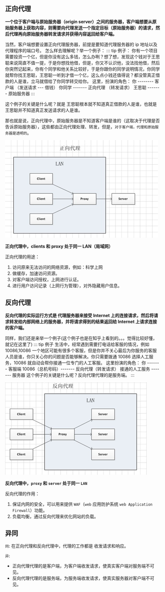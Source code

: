 ## 正向代理

**一个位于客户端与原始服务器（origin server）之间的服务器，客户端想要从原始服务器上获取内容，则需要向代理发送一个指定目标（原始服务器）的请求，然后代理再向原始服务器转发请求并获得内容返回给客户端。**

当然，客户端想要设置正向代理服务器，前提是要知道代理服务器的 ip 地址以及代理程序的端口号。
怎么样去理解呢？举一个例子：
::: tip 例子：
你有一个项目需要投资一个亿，但是你没有这么多钱，怎么办咧？想了想，发现这个钱对于王思聪来说简直不值一提，于是你想找他借，但是，你又不认识他，没法找他借，然后你突然记起来，你有个同学和他关系比较好，于是你跟你的同学说明情况，你同学就帮你找王思聪，王思聪一听到才借一个亿，这么点小钱还值得说？都没管真正借款的人是谁，立马就借给了你同学转交给你。
这里，扮演的角色：
你 -------- 客户端 （发送请求 --- 借钱）
你同学 ------- 正向代理 （转发请求）
王思聪 ------- 原始服务器
:::

这个例子的关键是什么呢？就是 王思聪根本就不知道真正借款的人是谁，也就是 王思聪并不知道真正发送请求的人是谁。

那也就是说，正向代理中，原始服务器是不知道客户端是谁的（这取决于代理是否告诉原始服务器），这些都由正向代理处理、转发，但是，`对于客户端，代理和原始服务器是透明的`。

![正向代理](./images/proxy.jpg)

**正向代理中，clients 和 proxy 处于同一 LAN（局域网）**

正向代理的用途：

1. 访问原来无法访问的网络资源，例如：科学上网
2. 做缓存，加速访问资源。
3. 对客户端访问授权，上网进行认证。
4. 进行用户访问记录（上网行为管理），对外隐藏用户信息。

## 反向代理

**反向代理的实际运行方式是 代理服务器来接受 Internet 上的连接请求，然后将请求转发给内部网络上的服务器，并将请求得到的结果返回给 Internet 上请求连接的客户端。**

同样，我们还是来举一个例子(这个例子也是在知乎上看到的。。。觉得比较好懂，就记在这里了)
::: tip 例子
生活中，经常遇到需要打电话给客服的情况，例如 10086,10086 一个地区可能有很多个客服，但是你并不关心最后为你服务的客服人员是谁，你只关心你的问题是否能够解决。你只需要拨通 10086 选择人工服务，10086 就自动会帮你接通一位专门的人工客服。
这里扮演的角色：
你 ------- 客服端
10086（总机号码）------- 反向代理（转发请求）
接通的人工服务 ------- 服务器
这个例子的关键是什么呢？反向代理代理的是服务端。
:::

![反向代理](./images/rvsProxy.jpg)

**反向代理中，`proxy` 和 `server` 处于同一 `LAN`**

反向代理的作用：

1. 保证内网的安全，可以用来提供 `WAF`（`web` 应用防护系统 `web Application Firewall`）功能。
2. 负载均衡，通过反向代理来优化网站的负载。

## 异同

`同`:
在正向代理和反向代理中，代理的工作都是 收发请求和响应。

`异`:

- 正向代理代理的是客户端，为客户端收发请求，使真实客户端对服务端不可见。
- 反向代理代理的是服务端，为服务端收发请求，使真实服务器对客户端不可见。

